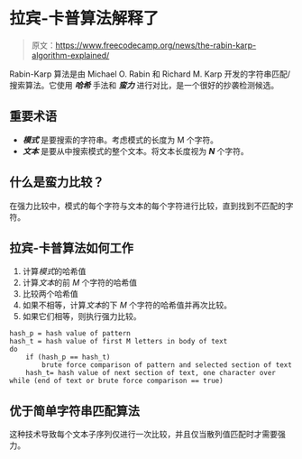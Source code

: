 # 拉宾-卡普算法解释了

> 原文：<https://www.freecodecamp.org/news/the-rabin-karp-algorithm-explained/>

Rabin-Karp 算法是由 Michael O. Rabin 和 Richard M. Karp 开发的字符串匹配/搜索算法。它使用 *****哈希***** 手法和 *****蛮力***** 进行对比，是一个很好的抄袭检测候选。

## 重要术语

*   *****模式***** 是要搜索的字符串。考虑模式的长度为 M 个字符。
*   *****文本***** 是要从中搜索模式的整个文本。将文本长度视为 *****N***** 个字符。

## 什么是蛮力比较？

在强力比较中，模式的每个字符与文本的每个字符进行比较，直到找到不匹配的字符。

## 拉宾-卡普算法如何工作

1.  计算*模式*的哈希值
2.  计算*文本*的前 *M* 个字符的哈希值
3.  比较两个哈希值
4.  如果不相等，计算*文本*的下 *M* 个字符的哈希值并再次比较。
5.  如果它们相等，则执行强力比较。

```
hash_p = hash value of pattern
hash_t = hash value of first M letters in body of text
do
	if (hash_p == hash_t) 
		brute force comparison of pattern and selected section of text
	hash_t= hash value of next section of text, one character over
while (end of text or brute force comparison == true)
```

## 优于简单字符串匹配算法

这种技术导致每个文本子序列仅进行一次比较，并且仅当散列值匹配时才需要强力。